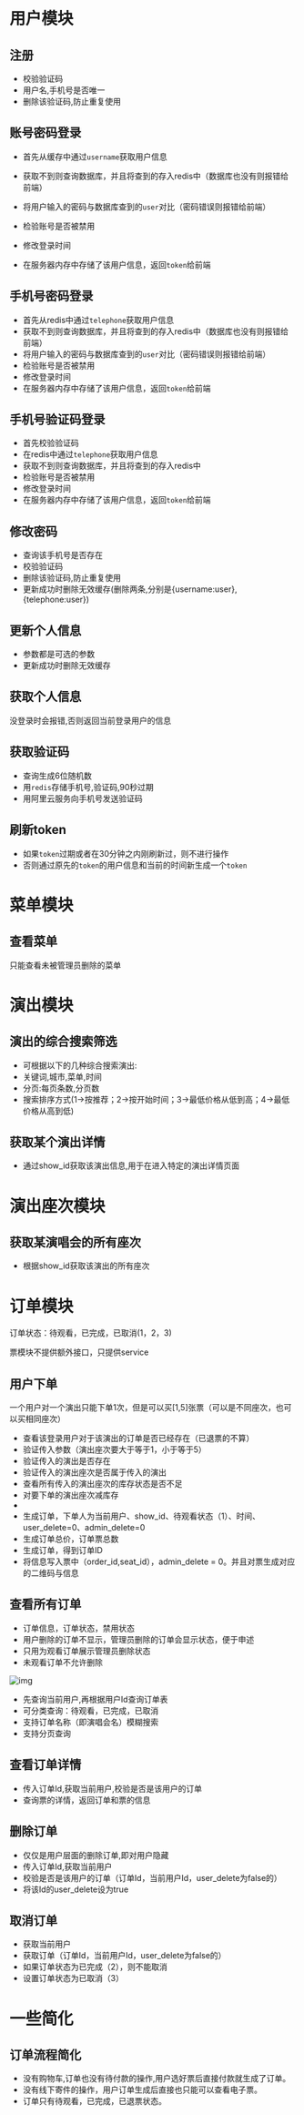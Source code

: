 # 用户模块

## 注册

+ 校验验证码
+ 用户名,手机号是否唯一
+ 删除该验证码,防止重复使用

	

## 账号密码登录

+ 首先从缓存中通过`username`获取用户信息

+ 获取不到则查询数据库，并且将查到的存入redis中（数据库也没有则报错给前端）

+ 将用户输入的密码与数据库查到的`user`对比（密码错误则报错给前端）

+ 检验账号是否被禁用

+ 修改登录时间

+ 在服务器内存中存储了该用户信息，返回`token`给前端

	

## 手机号密码登录

+ 首先从redis中通过`telephone`获取用户信息
+ 获取不到则查询数据库，并且将查到的存入redis中（数据库也没有则报错给前端）
+ 将用户输入的密码与数据库查到的`user`对比（密码错误则报错给前端）
+ 检验账号是否被禁用
+ 修改登录时间
+ 在服务器内存中存储了该用户信息，返回`token`给前端

## 手机号验证码登录

+ 首先校验验证码
+ 在redis中通过`telephone`获取用户信息
+ 获取不到则查询数据库，并且将查到的存入redis中
+ 检验账号是否被禁用
+ 修改登录时间
+ 在服务器内存中存储了该用户信息，返回`token`给前端

## 修改密码

+ 查询该手机号是否存在
+ 校验验证码
+ 删除该验证码,防止重复使用
+ 更新成功时删除无效缓存(删除两条,分别是{username:user},{telephone:user})

## 更新个人信息

+ 参数都是可选的参数
+ 更新成功时删除无效缓存

## 获取个人信息

没登录时会报错,否则返回当前登录用户的信息

## 获取验证码

+ 查询生成6位随机数
+ 用`redis`存储手机号,验证码,90秒过期
+ 用阿里云服务向手机号发送验证码

## 刷新token

+ 如果`token`过期或者在30分钟之内刚刷新过，则不进行操作
+ 否则通过原先的`token`的用户信息和当前的时间新生成一个`token`

# 菜单模块

## 查看菜单

只能查看未被管理员删除的菜单

# 演出模块

## 演出的综合搜索筛选


* 可根据以下的几种综合搜索演出:
* 关键词,城市,菜单,时间
* 分页:每页条数,分页数
* 搜索排序方式(1->按推荐；2->按开始时间；3->最低价格从低到高；4->最低价格从高到低)

## 获取某个演出详情

+ 通过show_id获取该演出信息,用于在进入特定的演出详情页面

# 演出座次模块

## 获取某演唱会的所有座次

+ 根据show_id获取该演出的所有座次

# 订单模块

订单状态：待观看，已完成，已取消(1，2，3)

票模块不提供额外接口，只提供service

## 用户下单

一个用户对一个演出只能下单1次，但是可以买[1,5]张票（可以是不同座次，也可以买相同座次）



+ 查看该登录用户对于该演出的订单是否已经存在（已退票的不算）
+ 验证传入参数（演出座次要大于等于1，小于等于5）
+ 验证传入的演出是否存在
+ 验证传入的演出座次是否属于传入的演出
+ 查看所有传入的演出座次的库存状态是否不足
+ 对要下单的演出座次减库存
+ 
+ 生成订单，下单人为当前用户、show_id、待观看状态（1）、时间、user_delete=0、admin_delete=0
+ 生成订单总价，订单票总数
+ 生成订单，得到订单ID
+ 将信息写入票中（order_id,seat_id），admin_delete = 0。并且对票生成对应的二维码与信息

## 查看所有订单

- 订单信息，订单状态，禁用状态
- 用户删除的订单不显示，管理员删除的订单会显示状态，便于申述
- 只用为观看订单展示管理员删除状态
- 未观看订单不允许删除

![img](https://tongji4m3.oss-cn-beijing.aliyuncs.com/C38C9D225E745E10DB35A23A517BD6F5.jpg)

+ 先查询当前用户,再根据用户Id查询订单表
+ 可分类查询：待观看，已完成，已取消
+ 支持订单名称（即演唱会名）模糊搜索
+ 支持分页查询

## 查看订单详情

+ 传入订单Id,获取当前用户,校验是否是该用户的订单
+ 查询票的详情，返回订单和票的信息

## 删除订单

+ 仅仅是用户层面的删除订单,即对用户隐藏
+ 传入订单Id,获取当前用户
+ 校验是否是该用户的订单（订单Id，当前用户Id，user_delete为false的）
+ 将该Id的user_delete设为true

## 取消订单

+ 获取当前用户
+ 获取订单（订单Id，当前用户Id，user_delete为false的）
+ 如果订单状态为已完成（2），则不能取消
+ 设置订单状态为已取消（3）

# 一些简化

## 订单流程简化

+ 没有购物车,订单也没有待付款的操作,用户选好票后直接付款就生成了订单。
+ 没有线下寄件的操作，用户订单生成后直接也只能可以查看电子票。
+ 订单只有待观看，已完成，已退票状态。

	